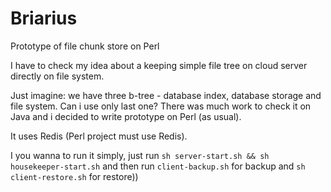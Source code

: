 Briarius
========

Prototype of file chunk store on Perl

I have to check my idea about a keeping simple file tree on cloud server directly on file system.

Just imagine: we have three b-tree - database index, database storage and file system. Can i use only last one? There was much work to check it on Java and i decided to write prototype on Perl (as usual).

It uses Redis (Perl project must use Redis).

I you wanna to run it simply, just run `sh server-start.sh && sh housekeeper-start.sh` and then run `client-backup.sh` for backup and `sh client-restore.sh` for restore)) 
